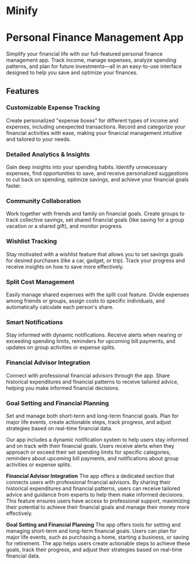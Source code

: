 # Minify

# Personal Finance Management App

Simplify your financial life with our full-featured personal finance management app. Track income, manage expenses, analyze spending patterns, and plan for future investments—all in an easy-to-use interface designed to help you save and optimize your finances.

## Features

### Customizable Expense Tracking
Create personalized "expense boxes" for different types of income and expenses, including unexpected transactions. Record and categorize your financial activities with ease, making your financial management intuitive and tailored to your needs.

### Detailed Analytics & Insights
Gain deep insights into your spending habits. Identify unnecessary expenses, find opportunities to save, and receive personalized suggestions to cut back on spending, optimize savings, and achieve your financial goals faster.

### Community Collaboration
Work together with friends and family on financial goals. Create groups to track collective savings, set shared financial goals (like saving for a group vacation or a shared gift), and monitor progress.

### Wishlist Tracking
Stay motivated with a wishlist feature that allows you to set savings goals for desired purchases (like a car, gadget, or trip). Track your progress and receive insights on how to save more effectively.

### Split Cost Management
Easily manage shared expenses with the split cost feature. Divide expenses among friends or groups, assign costs to specific individuals, and automatically calculate each person's share.

### Smart Notifications
Stay informed with dynamic notifications. Receive alerts when nearing or exceeding spending limits, reminders for upcoming bill payments, and updates on group activities or expense splits.

### Financial Advisor Integration
Connect with professional financial advisors through the app. Share historical expenditures and financial patterns to receive tailored advice, helping you make informed financial decisions.

### Goal Setting and Financial Planning
Set and manage both short-term and long-term financial goals. Plan for major life events, create actionable steps, track progress, and adjust strategies based on real-time financial data.

Our app includes a dynamic notification system to help users stay informed and on track with their financial goals. Users receive alerts when they approach or exceed their set spending limits for specific categories, reminders about upcoming bill payments, and notifications about group activities or expense splits. 

**Financial Advisor Integration**
The app offers a dedicated section that connects users with professional financial advisors. By sharing their historical expenditures and financial patterns, users can receive tailored advice and guidance from experts to help them make informed decisions. This feature ensures users have access to professional support, maximizing their potential to achieve their financial goals and manage their money more effectively.

**Goal Setting and Financial Planning**
The app offers tools for setting and managing short-term and long-term financial goals. Users can plan for major life events, such as purchasing a home, starting a business, or saving for retirement. The app helps users create actionable steps to achieve these goals, track their progress, and adjust their strategies based on real-time financial data.
